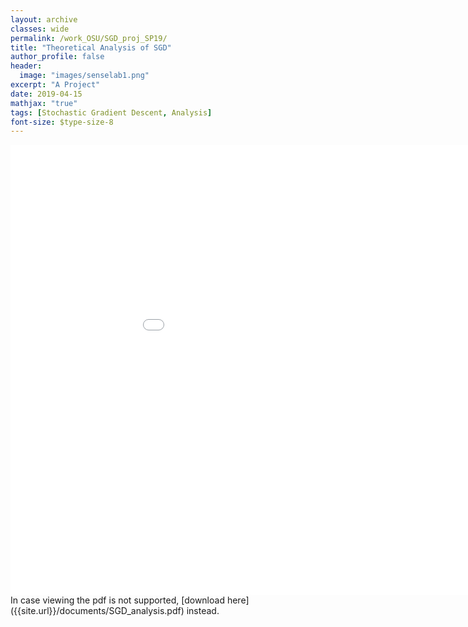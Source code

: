```yaml
---
layout: archive
classes: wide
permalink: /work_OSU/SGD_proj_SP19/
title: "Theoretical Analysis of SGD"
author_profile: false
header:
  image: "images/senselab1.png"
excerpt: "A Project"
date: 2019-04-15
mathjax: "true"
tags: [Stochastic Gradient Descent, Analysis]
font-size: $type-size-8
---
```


<embed src="{{site.url}}/documents/SGD_analysis.pdf" type="application/pdf" width="1024px" height="720px" />
In case viewing the pdf is not supported, [download here]({{site.url}}/documents/SGD_analysis.pdf) instead.